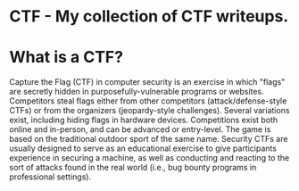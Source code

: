 # CTF - My collection of CTF writeups.

<h1>What is a CTF?</h1>
Capture the Flag (CTF) in computer security is an exercise in which "flags" are secretly hidden in purposefully-vulnerable programs or websites. 
Competitors steal flags either from other competitors (attack/defense-style CTFs) or from the organizers (jeopardy-style challenges).
Several variations exist, including hiding flags in hardware devices. 
Competitions exist both online and in-person, and can be advanced or entry-level. 
The game is based on the traditional outdoor sport of the same name.
Security CTFs are usually designed to serve as an educational exercise to give participants experience in securing a machine, as well as conducting and reacting to the sort of attacks found in the real world (i.e., bug bounty programs in professional settings).
